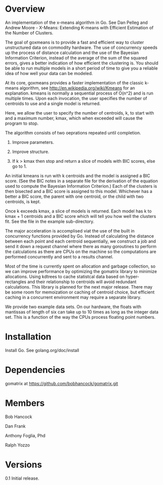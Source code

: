 Overview
=========

An implementation of the x-means algorithm in Go.  See Dan Pelleg and Andrew Moore - X-Means:
Extending K-means with Efficient Estimation of the Number of Clusters.

The goal of goxmeans is to provide a fast and efficient way to cluster unstructured data on 
commodity hardware.  The use of concurrency speeds up the process of distance calculation and the
use of the Bayesian Information Criterion, instead of the average of the sum of the squared errors,
gives a better indication of how efficient the clustering is.  You should be able to run multiple
models in a short period of time to give you a reliable idea of how well your data can be modeled.

At its core, goxmeans provides a faster implementation of the classic k-means algorithm, 
see http://en.wikipedia.org/wiki/Kmeans for an explanation.  kmeans is normally a sequential
process of O(n^2) and is run multiple times.  Upon each invocation, the user specifies the 
number of centroids to use and a single model is returned.

Here, we allow the user to specify the number of centroids, k, to start with and a maximum number,
kmax, which when exceeded will cause the program to stop.  

The algorithm consists of two oeprations repeated until completion.

1. Improve parameters.

2. Improve structure.

3. If k > kmax then stop and return a slice of models with BIC scores, else go to 1.

An initial kmeans is run with k centroids and the model is assigned a BIC score.  (See the BIC notes in a separate file for
the derivation of the equation used to compute the Bayesian Information Criterion.)  Each of the clusters is then bisected
and a BIC score is assigned to this model.  Whichever has a better a BIC score, the parent with one centroid, or the child with
two centroids, is kept.

Once k exceeds kmax, a slice of models is returned.  Each model has k to kmax + 1 centroids and a BIC score which will tell you
how well the clusters fit.  See the file in the example sub-directory.

The major acceleration is accomplised viat the use of the built in concurrency functions provided by Go.  Instead of 
calculating the distance between each point and each centroid sequentially, we construct a job and send it down a 
request channel where there as many goroutines to perform the calculations as there are CPUs on the machine so the
computations are performed concurrently and sent to a results channel. 

Most of the time is currently spent on allocation and garbage collection, so we can improve performance by optimizing the
gomatrix library to minimize allocations.  Using kdtrees to cache statistcal data based on hyper-rectangles and their
relationship to centroids will avoid redundant calculations.  This library is planned for the next major release.
There may be some room for memoization or caching of centroid choice, but efficient caching in a concurrent environment 
may require a separate library.

We provide two example data sets.  On our hardware, the floats with mantissas of length of six can take up to 10 times as 
long as the integer data set.  This is a function of the way the CPUs process floating point numbers.


Installation
=============
Install Go.  See golang.org/doc/install


Dependencies
============
gomatrix at https://github.com/bobhancock/gomatrix.git


Members
========
Bob Hancock

Dan Frank

Anthony Foglia, Phd

Ralph Yozzo

Versions
=========
0.1  Initial release.
